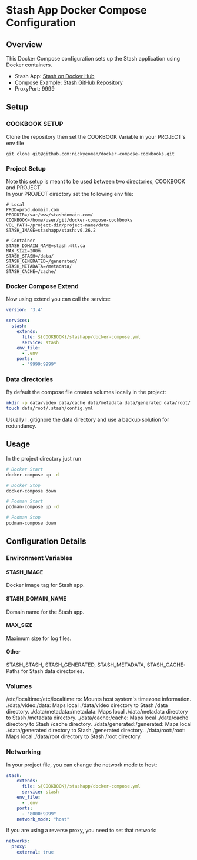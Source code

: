 # Stash App Docker Compose Configuration

## Overview
This Docker Compose configuration sets up the Stash application using Docker containers.

- Stash App: [Stash on Docker Hub](https://hub.docker.com/r/stashapp/stash)
- Compose Example: [Stash GitHub Repository](https://github.com/stashapp/stash/blob/develop/docker/production/docker-compose.yml)
- ProxyPort: 9999

## Setup

### COOKBOOK SETUP

Clone the repository then set the COOKBOOK Variable in your PROJECT's env file
```
git clone git@github.com:nickyeoman/docker-compose-cookbooks.git
```

### Project Setup

Note this setup is meant to be used between two directories, COOKBOOK and PROJECT.  
In your PROJECT directory set the following env file:

```text
# Local
PROD=prod.domain.com
PRODDIR=/var/www/stashdomain-com/
COOKBOOK=/home/user/git/docker-compose-cookbooks
VOL_PATH=/project-dir/project-name/data
STASH_IMAGE=stashapp/stash:v0.26.2

# Container
STASH_DOMAIN_NAME=stash.4lt.ca
MAX_SIZE=200m
STASH_STASH=/data/
STASH_GENERATED=/generated/
STASH_METADATA=/metadata/
STASH_CACHE=/cache/
```

### Docker Compose Extend

Now using extend you can call the service:

```yaml
version: '3.4'

services:
  stash:
    extends:
      file: ${COOKBOOK}/stashapp/docker-compose.yml
      service: stash
    env_file:
      - .env
    ports:
      - "9999:9999"
```

### Data directories

By default the compose file creates volumes locally in the project:

```bash
mkdir -p data/video data/cache data/metadata data/generated data/root/.stash
touch data/root/.stash/config.yml
```

Usually I .gitignore the data directory and use a backup solution for redundancy.


## Usage

In the project directory just run

```bash
# Docker Start
docker-compose up -d

# Docker Stop 
docker-compose down

# Podman Start
podman-compose up -d

# Podman Stop 
podman-compose down
```

## Configuration Details

### Environment Variables

#### STASH_IMAGE

Docker image tag for Stash app.

#### STASH_DOMAIN_NAME

Domain name for the Stash app.

#### MAX_SIZE

Maximum size for log files.

#### Other

STASH_STASH, STASH_GENERATED, STASH_METADATA, STASH_CACHE: Paths for Stash data directories.

### Volumes

/etc/localtime:/etc/localtime:ro: Mounts host system's timezone information.
./data/video:/data: Maps local ./data/video directory to Stash /data directory.
./data/metadata:/metadata: Maps local ./data/metadata directory to Stash /metadata directory.
./data/cache:/cache: Maps local ./data/cache directory to Stash /cache directory.
./data/generated:/generated: Maps local ./data/generated directory to Stash /generated directory.
./data/root:/root: Maps local ./data/root directory to Stash /root directory.

### Networking

In  your project file, you can change the network mode to host:
```yaml
stash:
    extends:
      file: ${COOKBOOK}/stashapp/docker-compose.yml
      service: stash
    env_file:
      - .env
    ports:
      - "8000:9999"
    network_mode: "host"
```

If you are using a reverse proxy, you need to set that network:

```yaml
networks:
  proxy:
    external: true
```
